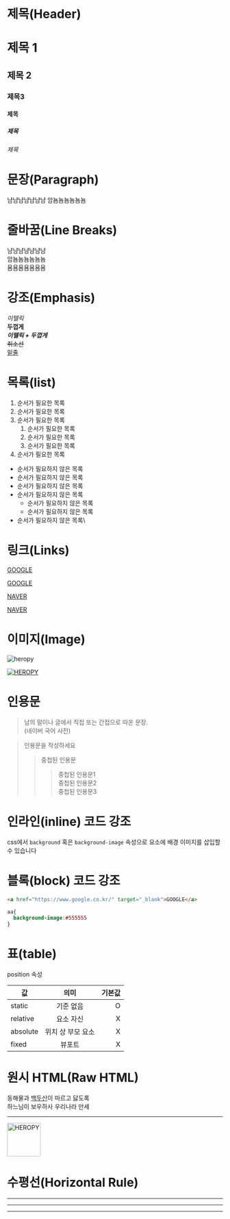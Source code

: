 # 제목(Header)


# 제목 1
## 제목 2
### 제목3
#### 제목
##### 제목
###### 제목


# 문장(Paragraph)
냠냠냠냠냠냠냠
암뇸뇸뇸뇸뇸뇸

# 줄바꿈(Line Breaks)
냠냠냠냠냠냠냠  
암뇸뇸뇸뇸뇸뇸  
욤욤욤욤욤욤욤

# 강조(Emphasis)
_이텔릭_  
**두껍게**  
**_이텔릭 + 두껍게_**  
~~취소선~~  
<u>밑줄</u>

# 목록(list)

1. 순서가 필요한 목록  
1. 순서가 필요한 목록  
1. 순서가 필요한 목록  
    1. 순서가 필요한 목록  
    1. 순서가 필요한 목록  
    1. 순서가 필요한 목록  
1. 순서가 필요한 목록  

- 순서가 필요하지 않은 목록
- 순서가 필요하지 않은 목록
- 순서가 필요하지 않은 목록
- 순서가 필요하지 않은 목록  
    - 순서가 필요하지 않은 목록
    - 순서가 필요하지 않은 목록
- 순서가 필요하지 않은 목록\

# 링크(Links)
<a href="https://google.com">GOOGLE</a>

[GOOGLE](https://google.com)

<a href="https://naver.com" title="NAVER로 이동!" target="_blank">NAVER</a>

[NAVER](https://naver.com "NAVER로 이동!")

# 이미지(Image)
![heropy](https://heropy.blog/css/images/logo.png)

[![HEROPY](https://heropy.blog/css/images/logo.png)](https://heropy.blog)

# 인용문

> 남의 말이나 글에서 직접 또는 간접으로 따온 문장.  
> (네이버 국어 사전)

> 인용문을 작성하세요
>> 중첩된 인용문
>>> 중첩된 인용문1  
>>> 중첩된 인용문2  
>>> 중첩된 인용문3  

# 인라인(inline) 코드 강조
css에서 `background` 혹은 `background-image` 속성으로 요소에 배경 이미지를 삽입할 수 있습니다

# 블록(block) 코드 강조

```html
<a href="https://www.google.co.kr/" target="_blank">GOOGLE</a>
```

```css
aa{
  background-image:#555555
}
```


# 표(table)
position 속성  

값 | 의미 | 기본값  
--|:--:|--:
static | 기준 없음 | O
relative | 요소 자신 | X
absolute | 위치 상 부모 요소 | X
fixed | 뷰포트 | X  

# 원시 HTML(Raw HTML)

동해물과 <span style="text-decoration: underline;">백두산</span>이 마르고 닳도록<br/>
하느님이 보우하사 우리나라 만세 

---  

<img width="78" src="https://heropy.blog/css/images/logo.png" alt="HEROPY">


# 수평선(Horizontal Rule)

---
***
___